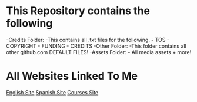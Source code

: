 # This Repository contains the following
  -Credits Folder:
    -This contains all .txt files for the following.
      - TOS
      - COPYRIGHT
      - FUNDING
      - CREDITS
  -Other Folder:
    -This folder contains all other github.com DEFAULT FILES!
  -Assets Folder:
    - All media assets + more!
# All Websites Linked To Me
[English Site](codingfaerie.xyz)
[Spanish Site](esp.codingfaerie.xyz)
[Courses Site](courses.codingfaerie.xyz)
